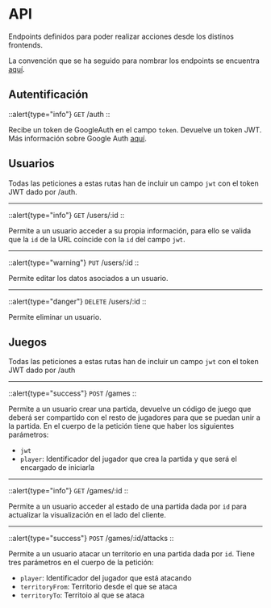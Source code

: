 # API

Endpoints definidos para poder realizar acciones desde los distinos frontends.

La convención que se ha seguido para nombrar los endpoints se encuentra [aquí](https://restfulapi.net/resource-naming/).

## Autentificación

::alert{type="info"}
`GET` /auth
::

Recibe un token de GoogleAuth en el campo `token`. Devuelve un token JWT.
Más información sobre Google Auth [aquí](https://developers.google.com/identity/sign-in/web/backend-auth).

## Usuarios

Todas las peticiones a estas rutas han de incluir un campo `jwt` con el token JWT dado por /auth.

<hr>

::alert{type="info"}
`GET` /users/:id
::

Permite a un usuario acceder a su propia información, para ello se valida que la `id` de la URL coincide con la `id` del campo `jwt`.

<hr>

::alert{type="warning"}
`PUT` /users/:id
::

Permite editar los datos asociados a un usuario.

<hr>

::alert{type="danger"}
`DELETE` /users/:id
::

Permite eliminar un usuario.

## Juegos

Todas las peticiones a estas rutas han de incluir un campo `jwt` con el token JWT dado por /auth

<hr>

::alert{type="success"}
`POST` /games
::

Permite a un usuario crear una partida, devuelve un código de juego que deberá ser compartido con el resto de jugadores para que se puedan unir a la partida. En el cuerpo de la petición tiene que haber los siguientes parámetros:

- `jwt`
- `player`: Identificador del jugador que crea la partida y que será el encargado de iniciarla

<hr>

::alert{type="info"}
`GET` /games/:id
::

Permite a un usuario acceder al estado de una partida dada por `id` para actualizar la visualización en el lado del cliente.

<hr>

::alert{type="success"}
`POST` /games/:id/attacks
::

Permite a un usuario atacar un territorio en una partida dada por `id`. Tiene tres parámetros en el cuerpo de la petición:

- `player`: Identificador del jugador que está atacando
- `territoryFrom`: Territorio desde el que se ataca
- `territoryTo`: Territoio al que se ataca


